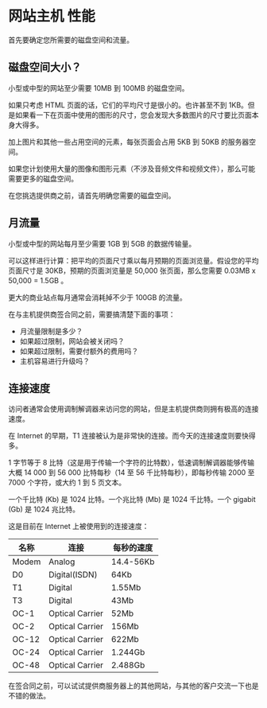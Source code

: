 # 网站主机 性能

首先要确定您所需要的磁盘空间和流量。

## 磁盘空间大小？

小型或中型的网站至少需要 10MB 到 100MB 的磁盘空间。

如果只考虑 HTML 页面的话，它们的平均尺寸是很小的。也许甚至不到 1KB。但是如果看一下在页面中使用的图形的尺寸，您会发现大多数图片的尺寸要比页面本身大得多。

加上图片和其他一些占用空间的元素，每张页面会占用 5KB 到 50KB 的服务器空间。

如果您计划使用大量的图像和图形元素（不涉及音频文件和视频文件），那么可能需要更多的磁盘空间。

在您挑选提供商之前，请首先明确您需要的磁盘空间。

## 月流量

小型或中型的网站每月至少需要 1GB 到 5GB 的数据传输量。

可以这样进行计算：把平均的页面尺寸乘以每月预期的页面浏览量。假设您的平均页面尺寸是 30KB，预期的页面浏览量是 50,000 张页面，那么您需要 0.03MB x 50,000 = 1.5GB 。

更大的商业站点每月通常会消耗掉不少于 100GB 的流量。

在与主机提供商签合同之前，需要搞清楚下面的事项：

*   月流量限制是多少？
*   如果超过限制，网站会被关闭吗？
*   如果超过限制，需要付额外的费用吗？
*   主机容易进行升级吗？

## 连接速度

访问者通常会使用调制解调器来访问您的网站，但是主机提供商则拥有极高的连接速度。

在 Internet 的早期，T1 连接被认为是非常快的连接。而今天的连接速度则要快得多。

1 字节等于 8 比特（这是用于传输一个字符的比特数），低速调制解调器能够传输大概 14 000 到 56 000 比特每秒（14 至 56 千比特每秒），即每秒传输 2000 至 7000 个字符，或大约 1 到 5 页文本。

一个千比特 (Kb) 是 1024 比特。一个兆比特 (Mb) 是 1024 千比特。一个 gigabit (Gb) 是 1024 兆比特。

这是目前在 Internet 上被使用到的连接速度：

| 名称 | 连接 | 每秒的速度 |
| --- | --- | --- |
| Modem | Analog | 14.4-56Kb |
| D0 | Digital(ISDN) | 64Kb |
| T1 | Digital | 1.55Mb |
| T3 | Digital | 43Mb |
| OC-1 | Optical Carrier | 52Mb |
| OC-2 | Optical Carrier | 156Mb |
| OC-12 | Optical Carrier | 622Mb |
| OC-24 | Optical Carrier | 1.244Gb |
| OC-48 | Optical Carrier | 2.488Gb |

在签合同之前，可以试试提供商服务器上的其他网站，与其他的客户交流一下也是不错的做法。

